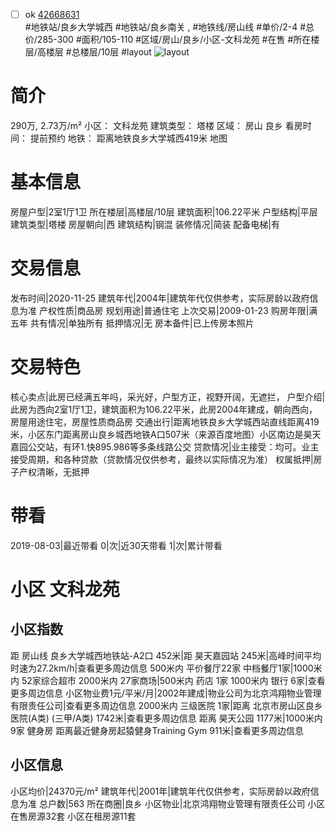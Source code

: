 - [ ] ok [42668631](https://bj.5i5j.com/ershoufang/42668631.html)  
 #地铁站/良乡大学城西 #地铁站/良乡南关 ,  #地铁线/房山线
#单价/2-4 #总价/285-300 #面积/105-110   #区域/房山/良乡/小区-文科龙苑 #在售 #所在楼层/高楼层 #总楼层/10层 #layout 
![layout](http://image2.5i5j.com//group1/M00/28/CB/CgqJMVzBEw-AdqmIAAntdAWdVGQ030.JPG_P5.jpg) 
# 简介 
 290万,  2.73万/m² 
小区： 文科龙苑
建筑类型： 塔楼
区域： 房山 良乡
看房时间： 提前预约
地铁： 距离地铁良乡大学城西419米 地图
# 基本信息 
 房屋户型|2室1厅1卫
所在楼层|高楼层/10层
建筑面积|106.22平米
户型结构|平层
建筑类型|塔楼
房屋朝向|西
建筑结构|钢混
装修情况|简装
配备电梯|有
# 交易信息 
 发布时间|2020-11-25
建筑年代|2004年|建筑年代仅供参考，实际房龄以政府信息为准
产权性质|商品房
规划用途|普通住宅
上次交易|2009-01-23
购房年限|满五年
共有情况|单独所有
抵押情况|无
房本备件|已上传房本照片
# 交易特色 
 核心卖点|此房已经满五年吗，采光好，户型方正，视野开阔，无遮拦，
户型介绍|此房为西向2室1厅1卫，建筑面积为106.22平米，此房2004年建成，朝向西向，房屋用途住宅，房屋性质商品房
交通出行|距离地铁良乡大学城西站直线距离419米，小区东门距离房山良乡城西地铁A口507米（来源百度地图）小区南边是昊天嘉园公交站，有环1.快895.986等多条线路公交
贷款情况|业主接受：均可。业主接受周期，和各种贷款（贷款情况仅供参考，最终以实际情况为准）
权属抵押|房子产权清晰，无抵押
# 带看 
 2019-08-03|最近带看	 0|次|近30天带看	 1|次|累计带看
# 小区 文科龙苑
## 小区指数 
 距 房山线 良乡大学城西地铁站-A2口 452米|距 昊天嘉园站 245米|高峰时间平均时速为27.2km/h|查看更多周边信息
500米内 平价餐厅22家
中档餐厅1家|1000米内 52家综合超市
2000米内 27家商场|500米内 药店 1家
1000米内 银行 6家|查看更多周边信息
小区物业费1元/平米/月|2002年建成|物业公司为北京鸿翔物业管理有限责任公司|查看更多周边信息
2000米内 三级医院 1家|距离 北京市房山区良乡医院(A类) (三甲/A类) 1742米|查看更多周边信息
距离 昊天公园 1177米|1000米内 9家 健身房
距离最近健身房起猿健身Training Gym 911米|查看更多周边信息
## 小区信息 
 小区均价|24370元/m²
建筑年代|2001年|建筑年代仅供参考，实际房龄以政府信息为准
总户数|563
所在商圈|良乡
小区物业|北京鸿翔物业管理有限责任公司
小区在售房源32套
小区在租房源11套
